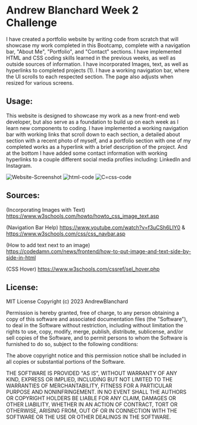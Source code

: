 # Andrew Blanchard Week 2 Challenge
I have created a portfolio website by writing code from scratch that will showcase my work completed in this Bootcamp, complete with a navigation bar, "About Me", "Portfolio", and "Contact" sections. I have implemented HTML and CSS coding skills learned in the previous weeks, as well as outside sources of information. I have incorporated Images, text, as well as hyperlinks to completed projects (1). I have a working navigation bar, where the UI scrolls to each respected section. The page also adjusts when resized for various screens. 

## Usage:
This website is designed to showcase my work as a new front-end web developer, but also serve as a foundation to build up on each week as I learn new components to coding. I have implemented a working navigation bar with working links that scroll down to each section, a detailed about section with a recent photo of myself, and a portfolio section with one of my completed works as a hyperlink with a brief description of the project. And at the bottom I have added some contact information with working hyperlinks to a couple different social media profiles including: LinkedIn and Instagram. 

<img alt="Website-Screenshot" src="[https://github.com/AndrewBlanchard/Week-1-Challenge/assets/152227162/052bdc6e-46cd-4cea-9edf-e119bcdaa52e](https://github.com/AndrewBlanchard/Week-2-Challenge-Portfolio/blob/main/Assets/Portfolio%20Website%20Screenshot.png)"> 
<img alt="html-code" src="https://github.com/AndrewBlanchard/Week-2-Challenge-Portfolio/blob/main/Assets/Week%202%20HTML%20Screenshot.png">
<img alt="C=css-code" src="https://github.com/AndrewBlanchard/Week-2-Challenge-Portfolio/blob/main/Assets/Week%202%20CSS%20Screenshot.png"> 

## Sources:
(Incorporating Images with Text) https://www.w3schools.com/howto/howto_css_image_text.asp

(Navigation Bar Help) https://www.youtube.com/watch?v=f3uCSh6LIY0 & https://www.w3schools.com/css/css_navbar.asp 

(How to add text next to an image) https://codedamn.com/news/frontend/how-to-put-image-and-text-side-by-side-in-html

(CSS Hover) https://www.w3schools.com/cssref/sel_hover.php 


## License:
MIT License 
Copyright (c) 2023 AndrewBlanchard

Permission is hereby granted, free of charge, to any person obtaining a copy
of this software and associated documentation files (the "Software"), to deal
in the Software without restriction, including without limitation the rights
to use, copy, modify, merge, publish, distribute, sublicense, and/or sell
copies of the Software, and to permit persons to whom the Software is
furnished to do so, subject to the following conditions:

The above copyright notice and this permission notice shall be included in all
copies or substantial portions of the Software.

THE SOFTWARE IS PROVIDED "AS IS", WITHOUT WARRANTY OF ANY KIND, EXPRESS OR
IMPLIED, INCLUDING BUT NOT LIMITED TO THE WARRANTIES OF MERCHANTABILITY,
FITNESS FOR A PARTICULAR PURPOSE AND NONINFRINGEMENT. IN NO EVENT SHALL THE
AUTHORS OR COPYRIGHT HOLDERS BE LIABLE FOR ANY CLAIM, DAMAGES OR OTHER
LIABILITY, WHETHER IN AN ACTION OF CONTRACT, TORT OR OTHERWISE, ARISING FROM,
OUT OF OR IN CONNECTION WITH THE SOFTWARE OR THE USE OR OTHER DEALINGS IN THE
SOFTWARE.
